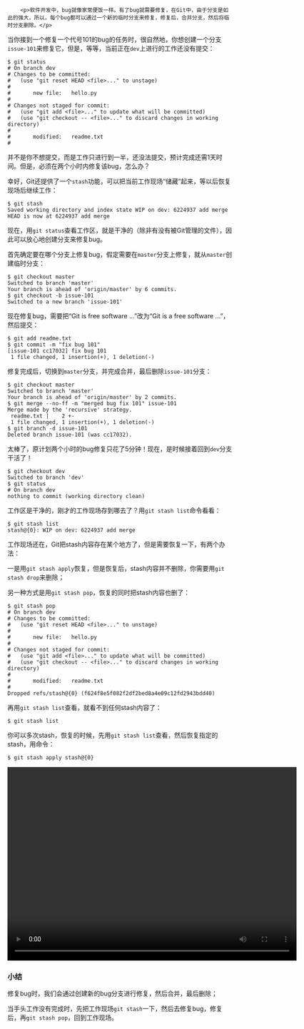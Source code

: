 ﻿
        <p>软件开发中，bug就像家常便饭一样。有了bug就需要修复，在Git中，由于分支是如此的强大，所以，每个bug都可以通过一个新的临时分支来修复，修复后，合并分支，然后将临时分支删除。</p>
<p>当你接到一个修复一个代号101的bug的任务时，很自然地，你想创建一个分支<code>issue-101</code>来修复它，但是，等等，当前正在<code>dev</code>上进行的工作还没有提交：</p>
<pre><code>$ git status
# On branch dev
# Changes to be committed:
#   (use &quot;git reset HEAD &lt;file&gt;...&quot; to unstage)
#
#       new file:   hello.py
#
# Changes not staged for commit:
#   (use &quot;git add &lt;file&gt;...&quot; to update what will be committed)
#   (use &quot;git checkout -- &lt;file&gt;...&quot; to discard changes in working directory)
#
#       modified:   readme.txt
#
</code></pre><p>并不是你不想提交，而是工作只进行到一半，还没法提交，预计完成还需1天时间。但是，必须在两个小时内修复该bug，怎么办？</p>
<p>幸好，Git还提供了一个<code>stash</code>功能，可以把当前工作现场“储藏”起来，等以后恢复现场后继续工作：</p>
<pre><code>$ git stash
Saved working directory and index state WIP on dev: 6224937 add merge
HEAD is now at 6224937 add merge
</code></pre><p>现在，用<code>git status</code>查看工作区，就是干净的（除非有没有被Git管理的文件），因此可以放心地创建分支来修复bug。</p>
<p>首先确定要在哪个分支上修复bug，假定需要在<code>master</code>分支上修复，就从<code>master</code>创建临时分支：</p>
<pre><code>$ git checkout master
Switched to branch &#39;master&#39;
Your branch is ahead of &#39;origin/master&#39; by 6 commits.
$ git checkout -b issue-101
Switched to a new branch &#39;issue-101&#39;
</code></pre><p>现在修复bug，需要把“Git is free software ...”改为“Git is a free software ...”，然后提交：</p>
<pre><code>$ git add readme.txt 
$ git commit -m &quot;fix bug 101&quot;
[issue-101 cc17032] fix bug 101
 1 file changed, 1 insertion(+), 1 deletion(-)
</code></pre><p>修复完成后，切换到<code>master</code>分支，并完成合并，最后删除<code>issue-101</code>分支：</p>
<pre><code>$ git checkout master
Switched to branch &#39;master&#39;
Your branch is ahead of &#39;origin/master&#39; by 2 commits.
$ git merge --no-ff -m &quot;merged bug fix 101&quot; issue-101
Merge made by the &#39;recursive&#39; strategy.
 readme.txt |    2 +-
 1 file changed, 1 insertion(+), 1 deletion(-)
$ git branch -d issue-101
Deleted branch issue-101 (was cc17032).
</code></pre><p>太棒了，原计划两个小时的bug修复只花了5分钟！现在，是时候接着回到<code>dev</code>分支干活了！</p>
<pre><code>$ git checkout dev
Switched to branch &#39;dev&#39;
$ git status
# On branch dev
nothing to commit (working directory clean)
</code></pre><p>工作区是干净的，刚才的工作现场存到哪去了？用<code>git stash list</code>命令看看：</p>
<pre><code>$ git stash list
stash@{0}: WIP on dev: 6224937 add merge
</code></pre><p>工作现场还在，Git把stash内容存在某个地方了，但是需要恢复一下，有两个办法：</p>
<p>一是用<code>git stash apply</code>恢复，但是恢复后，stash内容并不删除，你需要用<code>git stash drop</code>来删除；</p>
<p>另一种方式是用<code>git stash pop</code>，恢复的同时把stash内容也删了：</p>
<pre><code>$ git stash pop
# On branch dev
# Changes to be committed:
#   (use &quot;git reset HEAD &lt;file&gt;...&quot; to unstage)
#
#       new file:   hello.py
#
# Changes not staged for commit:
#   (use &quot;git add &lt;file&gt;...&quot; to update what will be committed)
#   (use &quot;git checkout -- &lt;file&gt;...&quot; to discard changes in working directory)
#
#       modified:   readme.txt
#
Dropped refs/stash@{0} (f624f8e5f082f2df2bed8a4e09c12fd2943bdd40)
</code></pre><p>再用<code>git stash list</code>查看，就看不到任何stash内容了：</p>
<pre><code>$ git stash list
</code></pre><p>你可以多次stash，恢复的时候，先用<code>git stash list</code>查看，然后恢复指定的stash，用命令：</p>
<pre><code>$ git stash apply stash@{0}
</code></pre><video controls width="648" height="434" controls>
<source src="http://michaelliao.gitcafe.io/video/stash-fix-bug.mp4">
<source src="http://github.liaoxuefeng.com/sinaweibopy/video/stash-fix-bug.mp4">
</video>

<h3 id="-">小结</h3>
<p>修复bug时，我们会通过创建新的bug分支进行修复，然后合并，最后删除；</p>
<p>当手头工作没有完成时，先把工作现场<code>git stash</code>一下，然后去修复bug，修复后，再<code>git stash pop</code>，回到工作现场。</p>

    